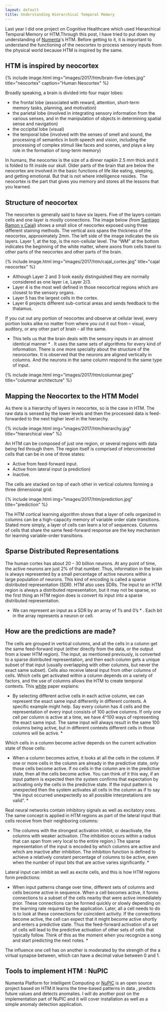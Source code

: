 ```yaml
---
layout: default
title: Understanding Hierarchical Temporal Memory
---
```


Last year I did one project on Cognitive Healthcare which used Hierarchical Temporal Memory or HTM.Through this post, I have tried to put down my understanding of [Numenta](http://numenta.org/)'s HTM.
Before getting to it, it is important to understand the functioning of the neocortex to process sensory inputs from the physical world because HTM is inspired by the same.

## HTM is inspired by neocortex

{% include image.html img="images/2017/htm/brain-five-lobes.jpg" title="neocortex" caption="Human Neocortex" %}

Broadly speaking, a brain is divided into four major lobes:
* the frontal lobe (associated with reward, attention, short-term memory tasks, planning, and motivation)
* the parietal lobe (involved in integrating sensory information from the various senses, and in the manipulation of objects in determining spatial sense and navigation)
* the occipital lobe (visual)
* the temporal lobe (involved with the senses of smell and sound, the processing of semantics in both speech and vision, including the processing of complex stimuli like faces and scenes, and plays a key role in the formation of long-term memory)

In humans, the neocortex is the size of a dinner napkin 2.5 mm thick and it is folded to fit inside our skull. Older parts of the brain that are below the neocortex are involved in the basic functions of life like eating, sleeping, and getting emotional. But that is not where intelligence resides.  The neocortex is the part that gives you memory and stores all the lessons that you learned.

## Structure of neocortex

The neocortex is generally said to have six layers. Five of the layers contain cells and one layer is mostly connections. The image below (from [Santiago Ramon y Cajal](https://en.wikipedia.org/wiki/Santiago_Ram%C3%B3n_y_Cajal)) shows a small slice of neocortex exposed using three different staining methods. The vertical axis spans the thickness of the neocortex, approximately 2mm. The left side of the image indicates the six layers. Layer 1, at the top, is the non-cellular level. The “WM” at the bottom indicates the beginning of the white matter, where axons from cells travel to other parts of the neocortex and other parts of the brain.

{% include image.html img="images/2017/htm/cajal_cortex.jpg" title="cajal neocortex" %}

* Although Layer 2 and 3 look easily distinguished they are normally considered as one layer i.e, Layer 2/3.
* Layer 4 is the most well defined in those neocortical regions which are closest to the sensory organs.
* Layer 5 has the largest cells in the cortex.
* Layer 6 projects different sub-cortical areas and sends feedback to the thalamus.

If you cut out any portion of neocortex and observe at cellular level, every portion looks alike no matter from where you cut it out from – visual, auditory, or any other part of brain – all the same.
* This tells us that the brain deals with the sensory inputs in an almost identical manner * . It uses the same sets of algorithms for every kind of information.
There is one more specialty about the structure of the neorocortex. It is observed that the neurons are aligned vertically in columns. And the neurons in the same column respond to the same type of input.

{% include image.html img="images/2017/htm/columnar.jpeg" title="columnar architecture" %}

## Mapping the Neocortex to the HTM Model

As there is a hierarchy of layers in neocortex, so is the case in HTM. The raw data is sensed by the lower levels and then the processed data is feed-forwarded to the next higher level in the hierarchy.

{% include image.html img="images/2017/htm/hierarchy.jpg" title="hierarchical view" %}

An HTM can be composed of just one region, or several regions with data being fed through them. The region itself is comprised of interconnected cells that can be in one of three states:
* Active from feed-forward input.
* Active from lateral input (a prediction)
* Inactive.

The cells are stacked on top of each other in vertical columns forming a three dimensional grid:

{% include image.html img="images/2017/htm/prediction.jpg" title="prediction" %}

The HTM cortical learning algorithm shows that a layer of cells organized in columns can be a high-capacity memory of variable order state transitions. Stated more simply, a layer of cells can learn a lot of sequences.
Columns of cells that share the same feed-forward response are the key mechanism for learning variable-order transitions.

## Sparse Distributed Representations

The human cortex has about 20 – 30 billion neurons. At any point of time, the active neurons are just 2% of that number. Thus, information in the brain is always represented by a small percentage of active neurons within a large population of neurons. This kind of encoding is called a sparse distributed representation (SDR). HTM also uses SDRs. The input to an HTM region is always a distributed representation, but it may not be sparse, so the first thing an HTM region does is convert its input into a sparse distributed representation.
* We can represent an input as a SDR by an array of 1’s and 0’s * . Each bit in the array represents a neuron or cell.

## How are the predictions are made?

The cells are grouped in vertical columns, and all the cells in a column get the same feed-forward input (either directly from the data, or the output from a lower HTM region). The input, as mentioned previously, is converted to a sparse distributed representation, and then each column gets a unique subset of that input (usually overlapping with other columns, but never the exact same subset). Cells also receive lateral input from other columns of cells.
Which cells get activated within a column depends on a variety of factors, and the use of columns allows the HTM to create temporal contexts. This [white](http://numenta.com/assets/pdf/whitepapers/hierarchical-temporal-memory-cortical-learning-algorithm-0.2.1-en.pdf) paper explains:

* By selecting different active cells in each active column, we can represent the exact same input differently in different contexts. A specific example might help. Say every column has 4 cells and the representation of every input consists of 100 active columns. If only one cell per column is active at a time, we have 4^100 ways of representing the exact same input. The same input will always result in the same 100 columns being active, but in different contexts different cells in those columns will be active. *

Which cells in a column become active depends on the current activation state of those cells:

* When a column becomes active, it looks at all the cells in the column. If one or more cells in the column are already in the predictive state, only those cells become active. If no cells in the column are in the predictive state, then all the cells become active. You can think of it this way, if an input pattern is expected then the system confirms that expectation by activating only the cells in the predictive state. If the input pattern is unexpected then the system activates all cells in the column as if to say “the input occurred unexpectedly so all possible interpretations are valid”. *

Real neural networks contain inhibitory signals as well as excitatory ones. The same concept is applied in HTM regions as part of the lateral input that cells receive from their neighboring columns:

* The columns with the strongest activation inhibit, or deactivate, the columns with weaker activation. (The inhibition occurs within a radius that can span from very local to the entire region.) The sparse representation of the input is encoded by which columns are active and which are inactive after inhibition. The inhibition function is defined to achieve a relatively constant percentage of columns to be active, even when the number of input bits that are active varies significantly. *

Lateral input can inhibit as well as excite cells, and this is how HTM regions form predictions:

* When input patterns change over time, different sets of columns and cells become active in sequence. When a cell becomes active, it forms connections to a subset of the cells nearby that were active immediately prior. These connections can be formed quickly or slowly depending on the learning rate required by the application. Later, all a cell needs to do is to look at these connections for coincident activity. If the connections become active, the cell can expect that it might become active shortly and enters a predictive state. Thus the feed-forward activation of a set of cells will lead to the predictive activation of other sets of cells that typically follow. Think of this as the moment when you recognize a song and start predicting the next notes. *

The influence one cell has on another is moderated by the strength of the a virtual synapse between, which can have a decimal value between 0 and 1.

## Tools to implement HTM : NuPIC

Numenta Platform for Intelligent Computing or [NuPIC](http://numenta.org/) is an open source project based on HTM.It learns the time-based patterns in data , predicts future values and detects anomalies. I will do another post on the implementation part of NuPIC and it will cover installation as well as a simple anomaly detection application.
